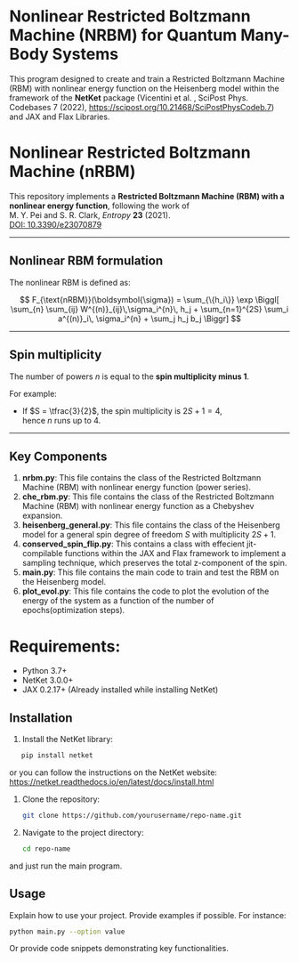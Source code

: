 
# Nonlinear Restricted Boltzmann Machine (NRBM) for Quantum Many-Body Systems

This program designed to create and train a Restricted Boltzmann Machine (RBM) with nonlinear energy function on the Heisenberg model within the framework of the **NetKet** package (Vicentini et al. , SciPost Phys. Codebases 7 (2022), https://scipost.org/10.21468/SciPostPhysCodeb.7) and JAX and Flax Libraries.

# Nonlinear Restricted Boltzmann Machine (nRBM)

This repository implements a **Restricted Boltzmann Machine (RBM) with a nonlinear energy function**, following the work of  
M. Y. Pei and S. R. Clark, *Entropy* **23** (2021).  
[DOI: 10.3390/e23070879](https://doi.org/10.3390/e23070879)

---

## Nonlinear RBM formulation

The nonlinear RBM is defined as:

$$
F_{\text{nRBM}}(\boldsymbol{\sigma})
= \sum_{\{h_i\}} \exp \Biggl[
    \sum_{n} \sum_{ij} W^{(n)}_{ij}\,\sigma_i^{n}\, h_j
    + \sum_{n=1}^{2S} \sum_i a^{(n)}_i\, \sigma_i^{n}
    + \sum_j h_j b_j
\Biggr]
$$

---

## Spin multiplicity

The number of powers $n$ is equal to the **spin multiplicity minus 1**.  

For example:  
- If $S = \tfrac{3}{2}$, the spin multiplicity is $2S + 1 = 4$,  
  hence $n$ runs up to 4.

---


## Key Components

1. **nrbm.py**: This file contains the class of the Restricted Boltzmann Machine (RBM) with nonlinear energy function (power series).
2. **che_rbm.py**: This file contains the class  of the Restricted Boltzmann Machine (RBM) with nonlinear energy function as a Chebyshev expansion.
3. **heisenberg_general.py**: This file contains the class of the Heisenberg model for a general spin degree of freedom $S$ with multiplicity $2S+1$.
4. **conserved_spin_flip.py**: This contains a class with effecient jit-compilable functions  within the JAX and Flax framework to implement a sampling technique, which preserves the total z-component of the spin.
5. **main.py**: This file contains the main code to train and test the RBM on the Heisenberg model.
6. **plot_evol.py**: This file contains the code to plot the evolution of the energy of the system as a function of the number of epochs(optimization steps).

# Requirements:

- Python 3.7+
- NetKet 3.0.0+
- JAX 0.2.17+ (Already installed while installing NetKet)


## Installation

1. Install the NetKet library:
```bash
   pip install netket
   ```
   or you can follow the instructions on the NetKet website: https://netket.readthedocs.io/en/latest/docs/install.html

1. Clone the repository:
   ```bash
   git clone https://github.com/yourusername/repo-name.git
   ```
   
2. Navigate to the project directory:
   ```bash
   cd repo-name
   ```
and just run the main program.

## Usage

Explain how to use your project. Provide examples if possible. For instance:

```bash
python main.py --option value
```

Or provide code snippets demonstrating key functionalities.


